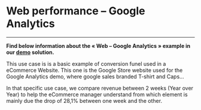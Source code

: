 # Web performance – Google Analytics

----------------

**Find below information about the « Web – Google Analytics »  example in our [demo](https://websso.datama.fr/auth/realms/datama/protocol/openid-connect/auth?response_type=code&client_id=shinyproxy&redirect_uri=https%3A%2F%2Fsolutions.datama.fr%2Fsso%2Flogin&state=ae6db368-56a7-4574-aa3c-86e3f618564b&login=true&scope=openid) solution.**



This use case is is a basic example of conversion funel used in a eCommerce Website. This one is the Google Store website used for the Google Analytics demo, where google sales branded T-shirt and Caps…

In that specific use case, we compare revenue between 2 weeks (Year over Year) to help the eCommerce manager understand from which element is mainly due the drop of 28,1% between one week and the other.
